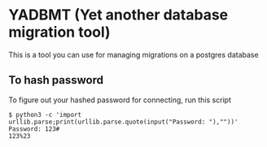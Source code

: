 # YADBMT (Yet another database migration tool)

This is a tool you can use for managing migrations on a postgres database

## To hash password

To figure out your hashed password for connecting, run this script

```
$ python3 -c 'import urllib.parse;print(urllib.parse.quote(input("Password: "),""))'
Password: 123#
123%23
```
